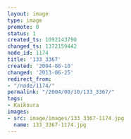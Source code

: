 ```yaml
---
layout: image
type: image
promote: 0
status: 1
created_ts: 1092143790
changed_ts: 1372159442
node_id: 1174
title: '133_3367'
created: '2004-08-10'
changed: '2013-06-25'
redirect_from:
- "/node/1174/"
permalink: "/2004/08/10/133_3367/"
tags:
- Kaikoura
images:
- src: image/images/133_3367-1174.jpg
  name: 133_3367-1174.jpg
---
```


